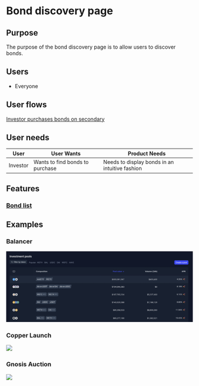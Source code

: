 # Bond discovery page

## Purpose

The purpose of the bond discovery page is to allow users to discover bonds.

## Users

- Everyone

## User flows

[Investor purchases bonds on secondary](../../user_flows/investors/purchase_bond_on_secondary.md)

## User needs

| User     | User Wants                      | Product Needs                                  |
| -------- | ------------------------------- | ---------------------------------------------- |
| Investor | Wants to find bonds to purchase | Needs to display bonds in an intuitive fashion |

## Features

### [Bond list](features/bond_list.md)

## Examples

### Balancer

![](../../assets/balancer/discovery_page.png)

### Copper Launch

![](../../assets/copper/auction_discovery_page.png)

### Gnosis Auction

![](../../assets/gnosis/auction_discovery_page.png)
